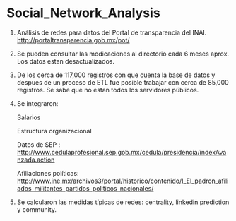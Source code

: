 # Social_Network_Analysis
1. Análisis de redes para datos del Portal de transparencia del INAI.
http://portaltransparencia.gob.mx/pot/
2. Se pueden consultar las modicaciones al directorio cada 6 meses aprox. Los datos estan desactualizados.

3. De los cerca de 117,000 registros con que cuenta la base de datos y despues de un proceso de ETL fue posible trabajar con cerca de 85,000 registros. Se sabe que no estan todos los servidores públicos.

4. Se integraron:
    
    Salarios
    
    Estructura organizacional
    
    Datos de SEP : http://www.cedulaprofesional.sep.gob.mx/cedula/presidencia/indexAvanzada.action
    
    Afiliaciones políticas: http://www.ine.mx/archivos3/portal/historico/contenido/I_El_padron_afiliados_militantes_partidos_politicos_nacionales/
5. Se calcularon las medidas típicas de redes: centrality, linkedin prediction y community.




